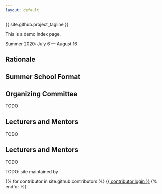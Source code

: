 ```yaml
---
layout: default
---
```


{{ site.github.project_tagline }}

This is a demo index page.

Summer 2020: July 6 — August 16


## Rationale


## Summer School Format


## Organizing Committee

TODO


## Lecturers and Mentors

TODO


## Lecturers and Mentors

TODO


TODO: site maintained by

{% for contributor in site.github.contributors %}
    <a href="{{ contributor.html_url }}">{{ contributor.login }}</a>
{% endfor %}